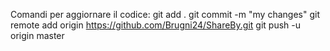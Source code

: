 Comandi per aggiornare il codice:
git add .
git commit -m "my changes" 
git remote add origin https://github.com/Brugni24/ShareBy.git
git push -u origin master
